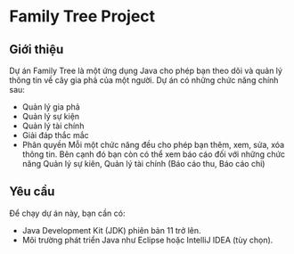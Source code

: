 # Family Tree Project

## Giới thiệu
Dự án Family Tree là một ứng dụng Java cho phép bạn theo dõi và quản lý thông tin về cây gia phả của một người. 
Dự án có những chức năng chính sau: 

- Quản lý gia phả
- Quản lý sự kiện
- Quản lý tài chính
- Giải đáp thắc mắc
- Phân quyền
Mỗi một chức năng đều cho phép bạn thêm, xem, sửa, xóa thông tin. Bên cạnh đó bạn còn có thể xem báo cáo đối với những chức năng Quản lý sự kiên, Quản lý tài chính (Báo cáo thu, Báo cáo chi)


## Yêu cầu
Để chạy dự án này, bạn cần có:
- Java Development Kit (JDK) phiên bản 11 trở lên.
- Môi trường phát triển Java như Eclipse hoặc IntelliJ IDEA (tùy chọn).

